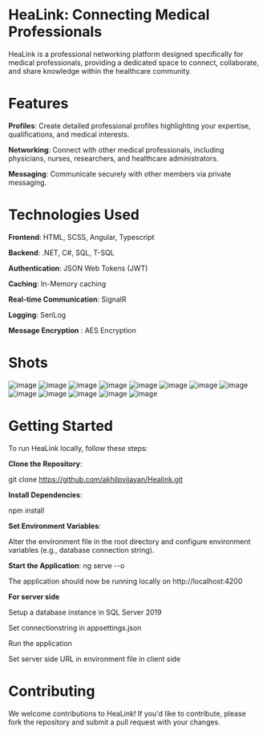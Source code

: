 # HeaLink: Connecting Medical Professionals

HeaLink is a professional networking platform designed specifically for medical professionals, providing a dedicated space to connect, collaborate, and share knowledge within the healthcare community.


# Features

**Profiles**: Create detailed professional profiles highlighting your expertise, qualifications, and medical interests.

**Networking**: Connect with other medical professionals, including physicians, nurses, researchers, and healthcare administrators.

**Messaging**: Communicate securely with other members via private messaging.

# Technologies Used

**Frontend**: HTML, SCSS, Angular, Typescript

**Backend**: .NET, C#, SQL, T-SQL

**Authentication**: JSON Web Tokens (JWT)

**Caching**: In-Memory caching

**Real-time Communication**: SignalR

**Logging**: SeriLog

**Message Encryption** :  AES Encryption

# Shots
![image](https://github.com/akhilpvijayan/Healink/assets/90704113/464d3f04-ff04-4b1e-bf6f-7098e1c8df2c)
![image](https://github.com/akhilpvijayan/Healink/assets/90704113/56d6dc85-408d-4109-8027-afb20bc69a26)
![image](https://github.com/akhilpvijayan/Healink/assets/90704113/3f930cf5-8ae2-47c0-9e0f-c31ad9949353)
![image](https://github.com/akhilpvijayan/Healink/assets/90704113/b58d5b78-094e-485d-b5bc-dd135163b925)
![image](https://github.com/akhilpvijayan/Healink/assets/90704113/61295244-1bba-482f-9126-5b88b045cd60)
![image](https://github.com/akhilpvijayan/Healink/assets/90704113/39b56898-b9f6-4ad0-88e1-584f7941c760)
![image](https://github.com/akhilpvijayan/Healink/assets/90704113/d00b4d44-3f3e-4543-a143-d7b420382e60)
![image](https://github.com/akhilpvijayan/Healink/assets/90704113/60ca6fd8-ac55-4d3c-9d39-77819b2461eb)
![image](https://github.com/akhilpvijayan/Healink/assets/90704113/7014d957-57f2-4843-a9d9-6a5844efcfaf)
![image](https://github.com/akhilpvijayan/Healink/assets/90704113/696becfc-f1b4-49c9-81a2-3dfc4e1f37c0)
![image](https://github.com/akhilpvijayan/Healink/assets/90704113/9e95fe73-2d7b-4676-a437-a2151e6f411e)
![image](https://github.com/akhilpvijayan/Healink/assets/90704113/4d549df0-4f10-49d2-9a1f-7fb381624d86)
![image](https://github.com/akhilpvijayan/Healink/assets/90704113/053bfdd2-66ce-4546-8a6a-56a7d8c7a380)

# Getting Started

To run HeaLink locally, follow these steps:

**Clone the Repository**:

git clone https://github.com/akhilpvijayan/Healink.git

**Install Dependencies**:

npm install

**Set Environment Variables**:

Alter the environment file in the root directory and configure environment variables (e.g., database connection string).

**Start the Application**:
ng serve --o

The application should now be running locally on http://localhost:4200

**For server side**

Setup a database instance in SQL Server 2019

Set connectionstring in appsettings.json

Run the application

Set server side URL in environment file in client side

# Contributing

We welcome contributions to HeaLink! If you'd like to contribute, please fork the repository and submit a pull request with your changes.



